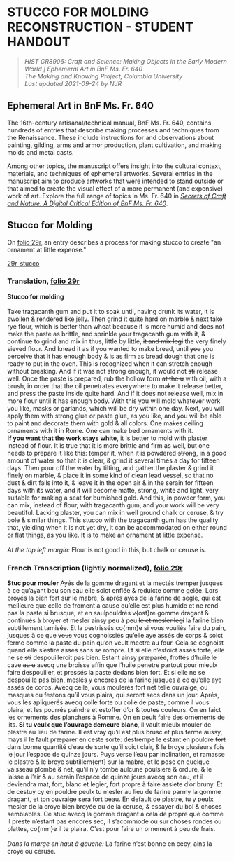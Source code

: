 # STUCCO FOR MOLDING RECONSTRUCTION - STUDENT HANDOUT

>_HIST GR8906: Craft and Science: Making Objects in the Early Modern World | Ephemeral Art in BnF Ms. Fr. 640_<br>
_The Making and Knowing Project, Columbia University_<br>
_Last updated 2021-09-24 by NJR_<br>

## Ephemeral Art in BnF Ms. Fr. 640
The 16th-century artisanal/technical manual, BnF Ms. Fr. 640, contains hundreds of entries that describe making processes and techniques from the Renaissance. These include instructions for and observations about painting, gilding, arms and armor production, plant cultivation, and making molds and metal casts.

Among other topics, the manuscript offers insight into the cultural context, materials, and techniques of ephemeral artworks. Several entries in the manuscript aim to produce artworks that were intended to stand outside or that aimed to create the visual effect of a more permanent (and expensive) work of art. 
Explore the full range of topics in Ms. Fr. 640 in [_Secrets of Craft and Nature. A Digital Critical Edition of BnF Ms. Fr. 640_](https://edition640.makingandknowing.org/#/).

## Stucco for Molding
On [folio 29r](https://edition640.makingandknowing.org/#/folios/29r/f/29r/tl), an entry describes a process for making stucco to create "an ornament at little expense."

[29r_stucco](/images/29r_stucco.jpg)

### Translation, [folio 29r](https://edition640.makingandknowing.org/#/folios/29r/f/29r/tl)
 **Stucco for molding**<br><br> Take tragacanth gum and put it to soak until, having drunk its water, it is swollen & rendered like jelly. Then grind it quite hard on marble & next take rye flour, which is better than wheat because it is more humid and does not make the paste as brittle, and sprinkle your tragacanth gum with it, & continue to grind and mix in thus, little by little, <del>it and mix legi</del> the very finely sieved flour. And knead it as if you wanted to make bread, until <del>you</del> you perceive that it has enough body & is as firm as bread dough that one is ready to put in the oven. This is recognized when it can stretch enough without breaking. And if it was not strong enough, it would not <del>sti</del> release well. Once the paste is prepared, rub the hollow form <del>at the u</del> with oil, with a brush, in order that the oil penetrates everywhere to make it release better, and press the paste inside quite hard. And if it does not release well, mix in more flour until it has enough body. With this you will mold whatever work you like, masks or garlands, which will be dry within one day. Next, you will apply them with strong glue or paste glue, as you like, and you will be able to paint and decorate them with gold & all colors. One makes ceiling ornaments with it in Rome. One can make bed ornaments with it.<br>  **If you want that the work stays white**, it is better to mold with plaster instead of flour. It is true that it is more brittle and firm as well, but one needs to prepare it like this: temper it, when it is powdered <del>strong</del>, in a good amount of water so that it is clear, & grind it several times a day for fifteen days. Then pour off the water by tilting, and gather the plaster & grind it finely on marble, & place it in some kind of clean lead vessel, so that no dust & dirt falls into it, & leave it in the open air & in the serain for fifteen days with its water, and it will become matte, strong, white and light, very suitable for making a seat for burnished gold. And this, in powder form, you can mix, instead of flour, with tragacanth gum, and your work will be very beautiful. Lacking plaster, you can mix in well ground chalk or ceruse, & try bole & similar things. This stucco with the tragacanth gum has the quality that, yielding when it is not yet dry, it can be accommodated on either round or flat things, as you like. It is to make an ornament at little expense.<br><br> _At the top left margin:_ Flour is not good in this, but chalk or ceruse is.
 
### French Transcription (lightly normalized), [folio 29r](https://edition640.makingandknowing.org/#/folios/29r/f/29r/tcn)
**Stuc pour mouler**
Ayés de la gomme dragant et la mectés tremper jusques à ce qu’ayant
beu son eau elle soict enflée & reduicte comme gelée. Lors broyés la bien
fort sur le mabre, & aprés ayés de la farine de segle, qui est meilleure
que celle de froment à cause qu’elle est plus humide et ne rend pas la paste
si brusque, et en saulpouldrés v{ost}re gomme dragant & continués à broyer
et mesler ainsy peu à peu <deL>le et mesler legi</del> la farine bien subtillement tamisée. Et
la pestrissés co{mm}e si vous vouliés faire du pain, jusques à ce que <del>vous</del>
vous cognoissiés qu’elle aye assés de corps & soict ferme comme la paste du
pain qu’on veult mectre au four. Cela se cognoist quand elle s’estire
  assés sans se rompre. Et si elle n’estoict assés forte, elle ne se <del>sti</del> despouilleroit
pas bien. Estant ainsy præparée, frottés d’huile le cave <del>au u</del> avecq une
broisse affin que l’huile penetre partout pour mieulx faire despouiller,
et pressés la paste dedans bien fort. Et si elle ne se despouille pas
bien, meslés y encores de la farine jusques à ce qu’elle aye assés de corps.
Avecq cella, vous moulerés fort net telle ouvraige, ou masques ou festons
qu’il vous plaira, qui seront secs dans un jour. Aprés, vous les apliquerés
avecq colle forte ou colle de paste, comme il vous plaira, et les pourrés
paindre et estoffer d’or & toutes couleurs. On en faict les ornements des
planchers à Romme. On en peult faire des ornements de lits. 
**Si tu veulx que l’ouvrage demeure blanc**, il vault mieulx mouler de plastre
au lieu de farine. Il est vray qu’il est plus brusc et plus ferme aussy,
mays il le fault præparer en ceste sorte: destrempe le estant en
pouldre <del>fort</del> dans bonne quantité d’eau de sorte qu’il soict clair, & le
broye plusieurs fois le jour l’espace de quinze jours. Puys verse
l’eau par inclination, et ramasse le plastre & le broye subtillem{ent} sur
la mabre, et le pose en quelque vaisseau plombé & net, qu’il n’y
tombe aulcune poulsiere & ordure, & le laisse à l’air & au serain l’espace
de quinze jours avecq son eau, et il deviendra mat, fort, blanc et
legier, fort propre à faire assiete d’or bruny. Et de cestuy cy en
pouldre peulx tu mesler au lieu de farine parmy la gomme dragant,
et ton ouvraige sera fort beau. En default de plastre, tu y peulx
mesler de la croye bien broyée ou de la ceruse, & essayer du bol &
choses semblables. Ce stuc avecq la gomme dragant a cela de propre
que comme il preste n’estant pas encores sec, il s’acommode ou sur
choses rondes ou plattes, co{mm}e il te plaira. C’est pour faire un
ornement à peu de frais.<br><br>
_Dans la marge en haut à gauche:_ La farine n’est
bonne en cecy, ains
la croye ou ceruse.
